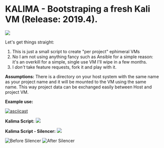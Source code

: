 


# KALIMA - Bootstraping a fresh Kali VM (Release: 2019.4).

![](https://media0.giphy.com/media/MxqPlIC8TmbPW/giphy.gif)

Let's get things straight:

1. This is just a small script to create "per project" ephimeral VMs
2. No I am not using anything fancy such as Ansible for a simple reason: it's an overkill for a simple, single use VM I'll wipe in a few months.
3. I *don't* take feature requests, fork it and play with it.

__Assumptions:__ There is a directory on your host system with the same name as your project name and it will be mounted to the VM using the same name. This way project data can be exchanged easily between Host and project VM.

__Example use:__

[![asciicast](https://asciinema.org/a/551BpXTIr5djnBrD0Koow6I2t.png)](https://asciinema.org/a/551BpXTIr5djnBrD0Koow6I2t)


__Kalima Script:__
![](https://31337.wtf/kalima/kalima-script.png)


__Kalima Script - Silencer:__
![](https://31337.wtf/kalima/kalima-silencer.png)

![Before Silencer](https://31337.wtf/kalima/kalima-before-silencer.png)
![After Silencer](https://31337.wtf/kalima/kalima-after-silencer.png)
